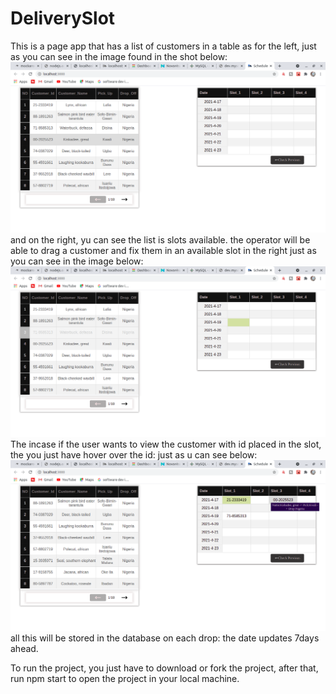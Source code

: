 # DeliverySlot 
This is a page app that has a list of customers in a table as for the left, just as you can see in the image found in the shot below:
![shots](./shots/shot1.png)
and on the right, yu can see the list is slots available.
the operator will be able to drag a customer and fix them in an available slot in the right just as you can see in the image below:
![shots](./shots/shot2.png)
The incase if the user wants to view the customer with id placed in the slot, the you just have hover over the id: just as u can see below:
![shots](./shots/shot3.png)
all this will be stored in the database on each drop:
the date updates 7days ahead.

To run the project, you just have to download or fork the project, after that, run npm start to open the project in your local machine.